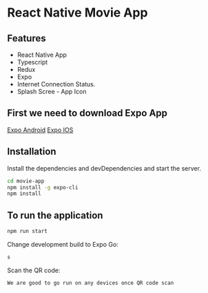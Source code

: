 # React Native Movie  App

## Features

- React Native App
- Typescript
- Redux 
- Expo
- Internet Connection Status.
- Splash Scree - App Icon



## First we need to download Expo App
[Expo Android](https://play.google.com/store/search?q=expo+go+app&c=apps&hl=en)
[Expo IOS](https://apps.apple.com/app/id982107779)


## Installation

Install the dependencies and devDependencies and start the server.

```sh
cd movie-app
npm install -g expo-cli
npm install
```



## To run the application

```sh
npm run start
```

Change development build to Expo Go:
```sh
s
```

Scan the QR code:
```sh
We are good to go run on any devices once QR code scan
```
